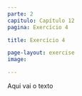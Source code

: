 ```yaml
---
parte: 2
capitulo: Capítulo 12
pagina: Exercício 4

title: Exercício 4

page-layout: exercise
image:

---
```


Aqui vai o texto
